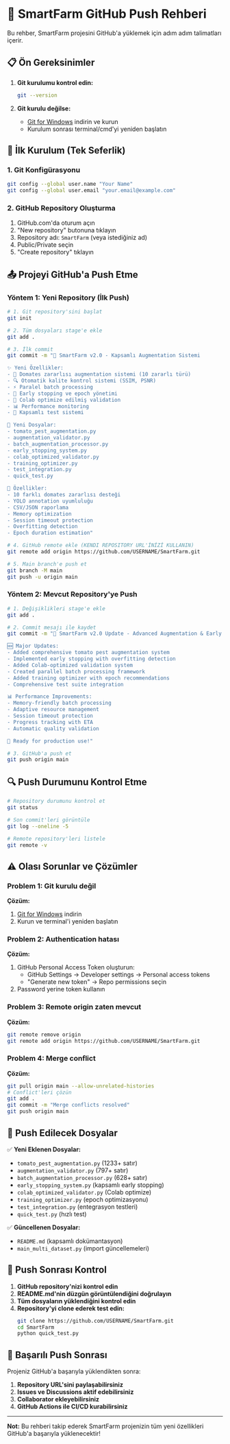 # 🚀 SmartFarm GitHub Push Rehberi

Bu rehber, SmartFarm projesini GitHub'a yüklemek için adım adım talimatları içerir.

## 📋 Ön Gereksinimler

1. **Git kurulumu kontrol edin:**
   ```bash
   git --version
   ```
   
2. **Git kurulu değilse:**
   - [Git for Windows](https://git-scm.com/download/win) indirin ve kurun
   - Kurulum sonrası terminal/cmd'yi yeniden başlatın

## 🔧 İlk Kurulum (Tek Seferlik)

### 1. Git Konfigürasyonu
```bash
git config --global user.name "Your Name"
git config --global user.email "your.email@example.com"
```

### 2. GitHub Repository Oluşturma
1. GitHub.com'da oturum açın
2. "New repository" butonuna tıklayın
3. Repository adı: `SmartFarm` (veya istediğiniz ad)
4. Public/Private seçin
5. "Create repository" tıklayın

## 📤 Projeyi GitHub'a Push Etme

### Yöntem 1: Yeni Repository (İlk Push)
```bash
# 1. Git repository'sini başlat
git init

# 2. Tüm dosyaları stage'e ekle
git add .

# 3. İlk commit
git commit -m "🎉 SmartFarm v2.0 - Kapsamlı Augmentation Sistemi

✨ Yeni Özellikler:
- 🐛 Domates zararlısı augmentation sistemi (10 zararlı türü)
- 🔍 Otomatik kalite kontrol sistemi (SSIM, PSNR)
- ⚡ Paralel batch processing
- 🛑 Early stopping ve epoch yönetimi
- 🚀 Colab optimize edilmiş validation
- 📊 Performance monitoring
- 🧪 Kapsamlı test sistemi

📁 Yeni Dosyalar:
- tomato_pest_augmentation.py
- augmentation_validator.py
- batch_augmentation_processor.py
- early_stopping_system.py
- colab_optimized_validator.py
- training_optimizer.py
- test_integration.py
- quick_test.py

🎯 Özellikler:
- 10 farklı domates zararlısı desteği
- YOLO annotation uyumluluğu
- CSV/JSON raporlama
- Memory optimization
- Session timeout protection
- Overfitting detection
- Epoch duration estimation"

# 4. GitHub remote ekle (KENDI REPOSITORY URL'İNİZİ KULLANIN)
git remote add origin https://github.com/USERNAME/SmartFarm.git

# 5. Main branch'e push et
git branch -M main
git push -u origin main
```

### Yöntem 2: Mevcut Repository'ye Push
```bash
# 1. Değişiklikleri stage'e ekle
git add .

# 2. Commit mesajı ile kaydet
git commit -m "🚀 SmartFarm v2.0 Update - Advanced Augmentation & Early Stopping

🆕 Major Updates:
- Added comprehensive tomato pest augmentation system
- Implemented early stopping with overfitting detection  
- Added Colab-optimized validation system
- Created parallel batch processing framework
- Added training optimizer with epoch recommendations
- Comprehensive test suite integration

📊 Performance Improvements:
- Memory-friendly batch processing
- Adaptive resource management
- Session timeout protection
- Progress tracking with ETA
- Automatic quality validation

🎯 Ready for production use!"

# 3. GitHub'a push et
git push origin main
```

## 🔍 Push Durumunu Kontrol Etme

```bash
# Repository durumunu kontrol et
git status

# Son commit'leri görüntüle
git log --oneline -5

# Remote repository'leri listele
git remote -v
```

## ⚠️ Olası Sorunlar ve Çözümler

### Problem 1: Git kurulu değil
**Çözüm:**
1. [Git for Windows](https://git-scm.com/download/win) indirin
2. Kurun ve terminal'i yeniden başlatın

### Problem 2: Authentication hatası
**Çözüm:**
1. GitHub Personal Access Token oluşturun:
   - GitHub Settings → Developer settings → Personal access tokens
   - "Generate new token" → Repo permissions seçin
2. Password yerine token kullanın

### Problem 3: Remote origin zaten mevcut
**Çözüm:**
```bash
git remote remove origin
git remote add origin https://github.com/USERNAME/SmartFarm.git
```

### Problem 4: Merge conflict
**Çözüm:**
```bash
git pull origin main --allow-unrelated-histories
# Conflict'leri çözün
git add .
git commit -m "Merge conflicts resolved"
git push origin main
```

## 📁 Push Edilecek Dosyalar

✅ **Yeni Eklenen Dosyalar:**
- `tomato_pest_augmentation.py` (1233+ satır)
- `augmentation_validator.py` (797+ satır)  
- `batch_augmentation_processor.py` (628+ satır)
- `early_stopping_system.py` (kapsamlı early stopping)
- `colab_optimized_validator.py` (Colab optimize)
- `training_optimizer.py` (epoch optimizasyonu)
- `test_integration.py` (entegrasyon testleri)
- `quick_test.py` (hızlı test)

✅ **Güncellenen Dosyalar:**
- `README.md` (kapsamlı dokümantasyon)
- `main_multi_dataset.py` (import güncellemeleri)

## 🎯 Push Sonrası Kontrol

1. **GitHub repository'nizi kontrol edin**
2. **README.md'nin düzgün görüntülendiğini doğrulayın**
3. **Tüm dosyaların yüklendiğini kontrol edin**
4. **Repository'yi clone ederek test edin:**
   ```bash
   git clone https://github.com/USERNAME/SmartFarm.git
   cd SmartFarm
   python quick_test.py
   ```

## 🚀 Başarılı Push Sonrası

Projeniz GitHub'a başarıyla yüklendikten sonra:

1. **Repository URL'sini paylaşabilirsiniz**
2. **Issues ve Discussions aktif edebilirsiniz**
3. **Collaborator ekleyebilirsiniz**
4. **GitHub Actions ile CI/CD kurabilirsiniz**

---

**Not:** Bu rehberi takip ederek SmartFarm projenizin tüm yeni özellikleri GitHub'a başarıyla yüklenecektir!
